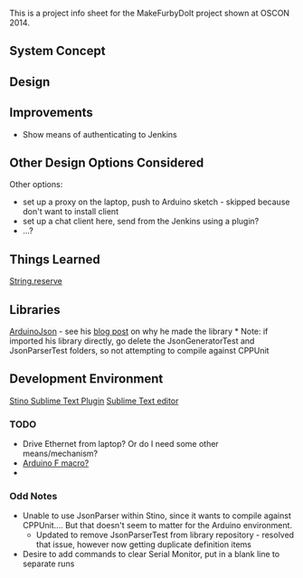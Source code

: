 This is a project info sheet for the MakeFurbyDoIt project shown at OSCON 2014.

## System Concept ##

## Design ##

## Improvements ##
- Show means of authenticating to Jenkins

## Other Design Options Considered ##
 Other options: 
   - set up a proxy on the laptop, push to Arduino sketch - skipped because don't want to install client 
   - set up a chat client here, send from the Jenkins using a plugin?
   - ...?

## Things Learned ##
[String.reserve](https://learn.adafruit.com/memories-of-an-arduino/optimizing-sram)

## Libraries ##
[ArduinoJson](https://github.com/bblanchon/ArduinoJson) - see his [blog post](http://blog.benoitblanchon.fr/arduino-json-parser/) on why he made the library
    * Note: if imported his library directly, go delete the JsonGeneratorTest and JsonParserTest folders, so not attempting to compile against CPPUnit

## Development Environment ##
[Stino Sublime Text Plugin](http://robot-will.github.io/Stino/)
[Sublime Text editor](link)

### TODO ###
- Drive Ethernet from laptop?  Or do I need some other means/mechanism?
- [Arduino F macro?](http://www.baldengineer.com/blog/2013/11/20/arduino-f-macro/)
- 
### Odd Notes ###
- Unable to use JsonParser within Stino, since it wants to compile against CPPUnit....  But that doesn't seem to matter for the Arduino environment.
    + Updated to remove JsonParserTest from library repository - resolved that issue, however now getting duplicate definition items
-  Desire to add commands to clear Serial Monitor, put in a blank line to separate runs